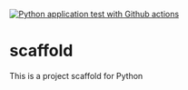 [![Python application test with Github actions](https://github.com/bellazeng2016/scaffold/actions/workflows/main.yml/badge.svg)](https://github.com/bellazeng2016/scaffold/actions/workflows/main.yml)
# scaffold
This is a project scaffold for Python
